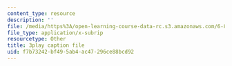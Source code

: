 ```yaml
---
content_type: resource
description: ''
file: /media/https%3A/open-learning-course-data-rc.s3.amazonaws.com/6-832-underactuated-robotics-spring-2009/f7b73242bf495ab4ac47296ce88bcd92_-fCLJ1pGht4.vtt
file_type: application/x-subrip
resourcetype: Other
title: 3play caption file
uid: f7b73242-bf49-5ab4-ac47-296ce88bcd92
---
```

